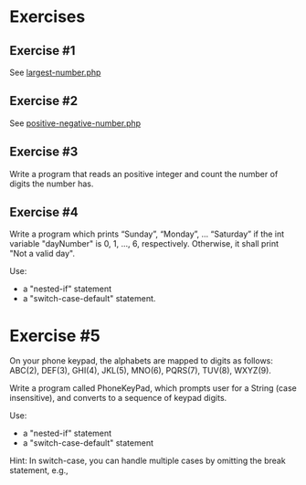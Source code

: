 # Exercises

## Exercise #1

See [largest-number.php](./01-largestNumber.php)

## Exercise #2

See [positive-negative-number.php](./02-positiveNegative.php)

## Exercise #3

Write a program that reads an positive integer and count the number of digits the number has.

## Exercise #4

Write a program which prints “Sunday”, “Monday”, ... “Saturday” if the int variable "dayNumber" is 0, 1, ..., 6, respectively.  Otherwise, it shall print "Not a valid day".

Use:

 - a "nested-if" statement
 - a "switch-case-default" statement.
 
# Exercise #5

On your phone keypad, the alphabets are mapped to digits as follows: ABC(2), DEF(3), GHI(4), JKL(5), MNO(6), PQRS(7), TUV(8), WXYZ(9).

Write a program called PhoneKeyPad, which prompts user for a String (case insensitive), and converts to a sequence of keypad digits.

Use:

 - a "nested-if" statement
 - a "switch-case-default" statement
 
Hint: In switch-case, you can handle multiple cases by omitting the break statement, e.g.,
